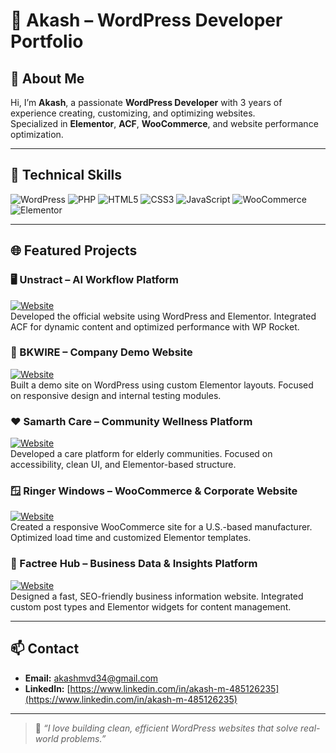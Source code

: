 # 💼 Akash – WordPress Developer Portfolio

## 👋 About Me
Hi, I’m **Akash**, a passionate **WordPress Developer** with 3 years of experience creating, customizing, and optimizing websites.  
Specialized in **Elementor**, **ACF**, **WooCommerce**, and website performance optimization.

---

## 🧰 Technical Skills
![WordPress](https://img.shields.io/badge/WordPress-21759B?style=for-the-badge&logo=wordpress&logoColor=white)
![PHP](https://img.shields.io/badge/PHP-777BB4?style=for-the-badge&logo=php&logoColor=white)
![HTML5](https://img.shields.io/badge/HTML5-E34F26?style=for-the-badge&logo=html5&logoColor=white)
![CSS3](https://img.shields.io/badge/CSS3-1572B6?style=for-the-badge&logo=css3&logoColor=white)
![JavaScript](https://img.shields.io/badge/JavaScript-F7DF1E?style=for-the-badge&logo=javascript&logoColor=black)
![WooCommerce](https://img.shields.io/badge/WooCommerce-8B65C0?style=for-the-badge&logo=woocommerce&logoColor=white)
![Elementor](https://img.shields.io/badge/Elementor-4B4B4B?style=for-the-badge&logo=elementor&logoColor=white)

---

## 🌐 Featured Projects

### 🖥️ Unstract – AI Workflow Platform
[![Website](https://img.shields.io/badge/Visit-Website-brightgreen)](https://unstract.com)  
Developed the official website using WordPress and Elementor. Integrated ACF for dynamic content and optimized performance with WP Rocket.

### 🧱 BKWIRE – Company Demo Website
[![Website](https://img.shields.io/badge/Visit-Website-brightgreen)](https://devbkwire.wpenginepowered.com)  
Built a demo site on WordPress using custom Elementor layouts. Focused on responsive design and internal testing modules.

### ❤️ Samarth Care – Community Wellness Platform
[![Website](https://img.shields.io/badge/Visit-Website-brightgreen)](https://care.samarth.community)  
Developed a care platform for elderly communities. Focused on accessibility, clean UI, and Elementor-based structure.

### 🪟 Ringer Windows – WooCommerce & Corporate Website
[![Website](https://img.shields.io/badge/Visit-Website-brightgreen)](https://ringerwindows.com)  
Created a responsive WooCommerce site for a U.S.-based manufacturer. Optimized load time and customized Elementor templates.

### 🏢 Factree Hub – Business Data & Insights Platform
[![Website](https://img.shields.io/badge/Visit-Website-brightgreen)](https://factreehub.com)  
Designed a fast, SEO-friendly business information website. Integrated custom post types and Elementor widgets for content management.

---

## 📫 Contact
- **Email:** akashmvd34@gmail.com  
- **LinkedIn:** [https://www.linkedin.com/in/akash-m-485126235](https://www.linkedin.com/in/akash-m-485126235)

---

> 🧡 *“I love building clean, efficient WordPress websites that solve real-world problems.”*
